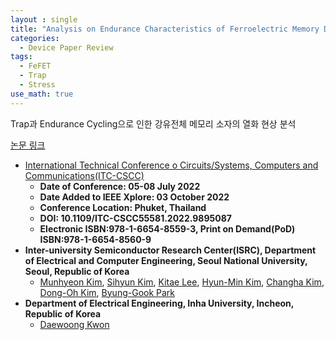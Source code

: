 ```yaml
---
layout : single
title: "Analysis on Endurance Characteristics of Ferroelectric Memory Device"
categories: 
  - Device Paper Review
tags:
  - FeFET   
  - Trap
  - Stress
use_math: true
---
```


Trap과 Endurance Cycling으로 인한 강유전체 메모리 소자의 열화 현상 분석      

[논문 링크](https://ieeexplore.ieee.org/document/9895087)  

- [International Technical Conference o Circuits/Systems, Computers and Communications(ITC-CSCC)](https://ieeexplore.ieee.org/xpl/conhome/1832464/all-proceedings)    
  - **Date of Conference: 05-08 July 2022**   
  - **Date Added to IEEE Xplore: 03 October 2022**  
  - **Conference Location: Phuket, Thailand**  
  - **DOI: 10.1109/ITC-CSCC55581.2022.9895087**   
  - **Electronic ISBN:978-1-6654-8559-3, Print on Demand(PoD) ISBN:978-1-6654-8560-9**   
- **Inter-university Semiconductor Research Center(ISRC), Department of Electrical and Computer Engineering, Seoul National University, Seoul, Republic of Korea**     
  - [Munhyeon Kim](https://ieeexplore.ieee.org/author/37086855005), [Sihyun Kim](https://ieeexplore.ieee.org/author/37085805964), [Kitae Lee](https://ieeexplore.ieee.org/author/37086309825), [Hyun-Min Kim](https://ieeexplore.ieee.org/author/37086309461), [Changha Kim](https://ieeexplore.ieee.org/author/37336299000), [Dong-Oh Kim](https://ieeexplore.ieee.org/author/37089556090), [Byung-Gook Park](https://ieeexplore.ieee.org/author/37278999100)      
- **Department of Electrical Engineering, Inha University, Incheon, Republic of Korea**     
  - [Daewoong Kwon](https://ieeexplore.ieee.org/author/37402105900)   

&nbsp;


